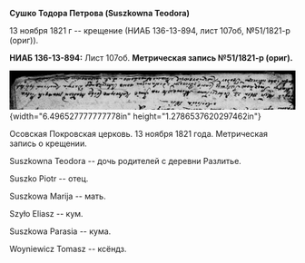 **Сушко Тодора Петрова (Suszkowna Teodora)**

13 ноября 1821 г -- крещение (НИАБ 136-13-894, лист 107об, №51/1821-р
(ориг)).

**НИАБ 136-13-894:** Лист 107об. **Метрическая запись №51/1821-р
(ориг).**

![](./media/f99ce7fd146ac32e0390f9eb414ee165d61c22d2.png){width="6.496527777777778in"
height="1.2786537620297462in"}

Осовская Покровская церковь. 13 ноября 1821 года. Метрическая запись о
крещении.

Suszkowna Teodora -- дочь родителей с деревни Разлитье.

Suszko Piotr -- отец.

Suszkowa Marija -- мать.

Szyło Eliasz -- кум.

Suszkowa Parasia -- кума.

Woyniewicz Tomasz -- ксёндз.
